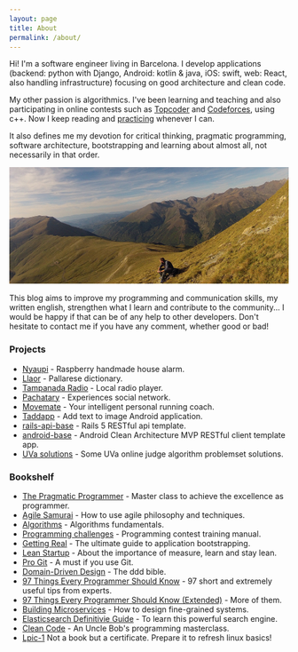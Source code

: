 ```yaml
---
layout: page
title: About
permalink: /about/
---
```


Hi! I'm a software engineer living in Barcelona.
I develop applications
(backend: python with Django, Android: kotlin & java, iOS: swift, web: React, also handling infrastructure)
focusing on good architecture and clean code.

My other passion is algorithmics.
I've been learning and teaching and also participating in online contests
such as [Topcoder](https://www.topcoder.com/members/jfm/)
and [Codeforces](http://codeforces.com/profile/jfm), using c++.
 Now I keep reading and [practicing](https://github.com/jordifierro/uva)
 whenever I can.

It also defines me my devotion for critical thinking, pragmatic programming,
software architecture, bootstrapping
and learning about almost all, not necessarily in that order.

![Me](/assets/images/about.jpg)

This blog aims to improve my programming and communication skills,
my written english, strengthen what I learn and contribute to the community...
I would be happy if that can be of any help to other developers.
Don't hesitate to contact me if you have any comment, whether good or bad!  

### Projects

* [Nyaupi](/nyaupi-raspberry-alarm) - Raspberry handmade house alarm.
* [Llaor](/llaor-dictionary) - Pallarese dictionary.
* [Tampanada Radio](/tampanada-radio) - Local radio player.
* [Pachatary](/pachatary-experiences-social-network) - Experiences social network.
* [Movemate](/movemate-intelligent-personal-running-coach) - Your intelligent personal running coach.
* [Taddapp](/taddapp-text-to-image-editor) - Add text to image Android application.
* [rails-api-base](/rails-api-base) - Rails 5 RESTful api template.
* [android-base](/android-base) - Android Clean Architecture
MVP RESTful client template app.
* [UVa solutions](https://github.com/jordifierro/uva) - Some UVa online judge
algorithm problemset solutions.

### Bookshelf

* [The Pragmatic Programmer](https://en.wikipedia.org/wiki/The_Pragmatic_Programmer) -
Master class to achieve the excellence as programmer.
* [Agile Samurai](http://www.goodreads.com/book/show/8248700-the-agile-samurai) -
How to use agile philosophy and techniques.
* [Algorithms](http://www.goodreads.com/book/show/138563.Algorithms) -
Algorithms fundamentals.
* [Programming challenges](http://www.goodreads.com/book/show/1041695.Programming_Challenges) -
Programming contest training manual.
* [Getting Real](https://gettingreal.37signals.com/) - The ultimate guide
to application bootstrapping.
* [Lean Startup](http://theleanstartup.com/book) - About the importance of
measure, learn and stay lean.
* [Pro Git](https://git-scm.com/book/en/v2) - A must if you use Git.
* [Domain-Driven Design](http://domainlanguage.com/ddd/) - The ddd bible.
* [97 Things Every Programmer Should Know](https://www.gitbook.com/book/97-things-every-x-should-know/97-things-every-programmer-should-know/details) -
97 short and extremely useful tips from experts.
* [97 Things Every Programmer Should Know (Extended)](https://leanpub.com/97-Things-Every-Programmer-Should-Know-Extended) -
More of them.
* [Building Microservices](http://shop.oreilly.com/product/0636920033158.do) -
How to design fine-grained systems.
* [Elasticsearch Definitivie Guide](https://www.elastic.co/guide/en/elasticsearch/guide/2.x/index.html) -
To learn this powerful search engine.
* [Clean Code](https://www.goodreads.com/book/show/3735293-clean-code) -
An Uncle Bob's programming masterclass.
* [Lpic-1](https://www.lpi.org/our-certifications/lpic-1-overview) Not a book but a certificate. Prepare it to refresh linux basics!
